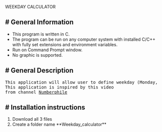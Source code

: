<head>WEEKDAY CALCULATOR</head>
<br>

<h2># General Information</h2>
<ul>
<li>This program is written in C.</li>
<li>The program can be run on any computer system with installed C/C++ with fully set extensions and environment variables.</li>
<li>Run on Command Prompt window.</li>
<li>No graphic is supported.</li>
</ul>

<h2># General Description</h2>
<pre>
This application will allow user to define weekday (Monday, Tuesday, Wednesday, ...) of any day in the history, or even in the future, without using any time-related third party or library.
This application is inspired by this video <a href = "https://www.youtube.com/watch?v=z2x3SSBVGJU&t=182s"></a>
from channel <a href = "https://www.youtube.com/channel/UCoxcjq-8xIDTYp3uz647V5A">Numberphile</a>
</pre>

<h2># Installation instructions</h2>
<ol>
<li>Download all 3 files</li>
<li>Create a folder name **Weekday_calculator**</li>
</ol>